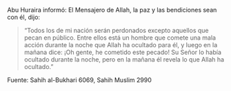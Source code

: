 Abu Huraira informó: El Mensajero de Allah, la paz y las bendiciones sean con él, dijo:

> “Todos los de mi nación serán perdonados excepto aquellos que pecan en público. Entre ellos está un hombre que comete una mala acción durante la noche que Allah ha ocultado para él, y luego en la mañana dice: ¡Oh gente, he cometido este pecado! Su Señor lo había ocultado durante la noche, pero en la mañana él revela lo que Allah ha ocultado.”

Fuente: Sahih al-Bukhari 6069, Sahih Muslim 2990